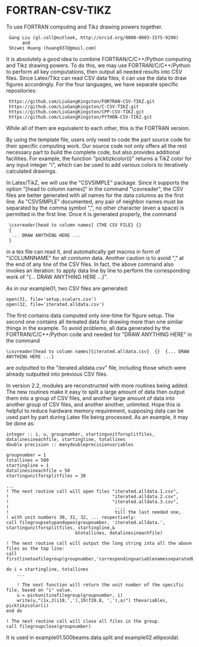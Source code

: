 # FORTRAN-CSV-TIKZ
To use FORTRAN computing and Tikz drawing powers together.

     Gang Liu (gl.cell@outlook, http://orcid.org/0000-0003-1575-9290)
          and
     Shiwei Huang (huang937@gmail.com)
     
It is absolutely a good idea to combine FORTRAN/C/C++/Python computing and Tikz drawing powers. To do this, we may use FORTRAN/C/C++/Python to perform all key computations, then output all needed results into CSV files. Since Latex/Tikz can read CSV data files, it can use the data to draw figures accordingly. For the four languages, we have separate specific  repositories: 

     https://github.com/LiuGangKingston/FORTRAN-CSV-TIKZ.git
     https://github.com/LiuGangKingston/C-CSV-TIKZ.git
     https://github.com/LiuGangKingston/CPP-CSV-TIKZ.git
     https://github.com/LiuGangKingston/PYTHON-CSV-TIKZ.git

While all of them are equivalent to each other, this is the FORTRAN version. 

By using the template file, users only need to code the part source code for their specific computing work. Our source code not only offers all the rest necessary part to build the complete code, but also provides additional facilities. For example, the function "picktizkcolor(i)" returns a TikZ color for any input integer "i", which can be used to add various colors to iteratively calculated drawings. 

In Latex/TikZ, we will use the "CSVSIMPLE" package. Since it supports the option "[head to column names]" in the command "\csvreader", the CSV files are better generated with all names for the data columns as the first line. As "CSVSIMPLE" documented, any pair of neighbor names must be separated by the comma symbol ",", no other character (even a space) is permitted in the first line. Once it is generated properly, the command

     \csvreader[head to column names] {THE CSV FILE} {}  
     {
      ... DRAW ANYTHING HERE ...
     }

in a tex file can read it, and automatically get macros in form of "\COLUMNNAME" for all comlumn data. Another caution is to avoid "," at the end of any line of the CSV files. In fact, the above command also invokes an iteration: to apply data line by line to perform the corresponding work of "{... DRAW ANYTHING HERE ...}". 

As in our example01, two CSV files are generated: 

    open(31, file='setup.scalars.csv')
    open(32, file='iterated.alldata.csv')

The first contains data computed only one-time for figure setup. The second one contains all itereated data for drawing more than one similar things in the example. To avoid problems, all data generated by the FORTRAN/C/C++/Python code and needed for "DRAW ANYTHING HERE" in the command

    \csvreader[head to column names]{iterated.alldata.csv}  {}  {... DRAW ANYTHING HERE ...}

are outputted to the "iterated.alldata.csv" file, including those which were already outputted into previous CSV files. 

In version 2.2, modules are reconstructed with more routines being added. The new routines make it easy to split a large amount of data then output them into a group of CSV files, and another large amount of data into another group of CSV files, and another another, unlimited. Hope this is helpful to reduce hardware memory requirement, supposing data can be used part by part during Latex file being processed. As an example, it may be done as:

    integer :: i, u, groupnumber, startingunitforsplitfiles, datalinesineachfile, startingline, totallines
    double precision :: manydoubleprecisionvariables

    groupnumber = 1
    totallines = 500
    startingline = 1
    datalinesineachfile = 50
    startingunitforsplitfiles = 30

    ...
    ! The next routine call will open files "iterated.alldata.1.csv", 
    !                                       "iterated.alldata.2.csv", 
    !                                       "iterated.alldata.3.csv", 
    !                                        ..., 
    !                                        till the last needed one, 
    ! with unit numbers 30, 31, 32, ... respectively:
    call filegroupsetupandopen(groupnumber, 'iterated.alldata.', startingunitforsplitfiles, startingline,&
                              &totallines, datalinesineachfile)
                              
    ! The next routine call will output the long string into all the above files as the top line:
    call firstlinetoafilegroup(groupnumber,'correspondingvariablenamesseparatedbycommaswithoutanyingelse')
    
    do i = startingline, totallines
        ...
        
        ! The next function will return the unit number of the specific file, based on "i" value. 
        u = pickunitinafilegroup(groupnumber, i) 
        write(u,"(1x,2(i10,','),19(f20.8, ','),a)") thevariables, picktikzcolor(i)
    end do
    
    ! The next routine call will close all files in the group.
    call filegroupclose(groupnumber)  


It is used in example01.500beams.data.split and example02.ellipsoidal. 




